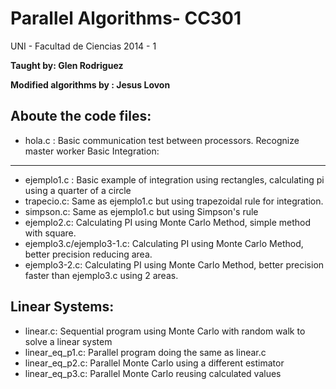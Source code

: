 **Parallel Algorithms- CC301**
============================

UNI - Facultad de Ciencias
2014 - 1 


**Taught by: Glen Rodriguez**

**Modified algorithms by : Jesus Lovon**


Aboute the code files:
-----------------------

- hola.c : Basic communication test between processors. Recognize master worker
Basic Integration:
-----------------
- ejemplo1.c : Basic example of integration using rectangles, calculating pi using a quarter of a circle
- trapecio.c: Same as ejemplo1.c but using trapezoidal rule for integration.
- simpson.c: Same as ejemplo1.c but using Simpson's rule
- ejemplo2.c: Calculating PI using Monte Carlo Method, simple method with square.
- ejemplo3.c/ejemplo3-1.c: Calculating PI using Monte Carlo Method, better precision reducing area.
- ejemplo3-2.c: Calculating PI using Monte Carlo Method, better precision faster than ejemplo3.c using 2 areas.

Linear Systems:
--------------
- linear.c: Sequential program using Monte Carlo with random walk to solve a linear system
- linear_eq_p1.c: Parallel program doing the same as linear.c
- linear_eq_p2.c: Parallel Monte Carlo using a different estimator
- linear_eq_p3.c: Parallel Monte Carlo reusing calculated values
